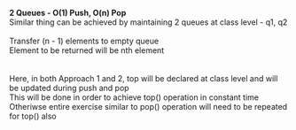 <b>2 Queues - O(1) Push, O(n) Pop</b>
<br>Similar thing can be achieved by maintaining 2 queues at class level - q1, q2
<br>
<br>Transfer (n - 1) elements to empty queue
<br>Element to be returned will be nth element
<br>
<br>
<br>Here, in both Approach 1 and 2, top will be declared at class level and will be updated during push and pop
<br>This will be done in order to achieve top() operation in constant time
<br>Otheriwse entire exercise similar to pop() operation will need to be repeated for top() also
